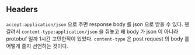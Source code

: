 ## Headers

`accept:application/json` 으로 주면 response body 를 json 으로 받을 수 있다. 헷갈려서 `content-type:application/json` 을 줘놓고 왜 body 가 json 이 아니라 protobuf 일까 1시간 고민한적이 있었다. `content-type` 은 post request 의 body 를 어떻게 줄지 선언하는 것이다.